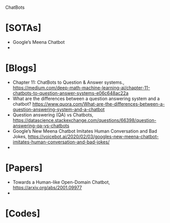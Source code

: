 ChatBots

# [SOTAs]
+ Google’s Meena Chatbot
+ 

# [Blogs]
+ Chapter 11: ChatBots to Question & Answer systems., https://medium.com/deep-math-machine-learning-ai/chapter-11-chatbots-to-question-answer-systems-e06c648ac22a
+ What are the differences between a question answering system and a chatbot? https://www.quora.com/What-are-the-differences-between-a-question-answering-system-and-a-chatbot
+ Question answering (QA) vs Chatbots, https://datascience.stackexchange.com/questions/66398/question-answering-qa-vs-chatbots
+ Google’s New Meena Chatbot Imitates Human Conversation and Bad Jokes, https://voicebot.ai/2020/02/03/googles-new-meena-chatbot-imitates-human-conversation-and-bad-jokes/
+ 

# [Papers]
+ Towards a Human-like Open-Domain Chatbot, https://arxiv.org/abs/2001.09977
+ 

# [Codes]
